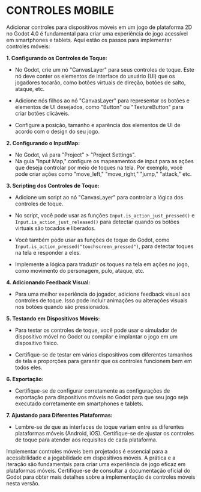 # CONTROLES MOBILE
Adicionar controles para dispositivos móveis em um jogo de plataforma 2D no Godot 4.0 é fundamental para criar uma experiência de jogo acessível em smartphones e tablets. Aqui estão os passos para implementar controles móveis:

**1. Configurando os Controles de Toque:**

- No Godot, crie um nó "CanvasLayer" para seus controles de toque. Este nó deve conter os elementos de interface do usuário (UI) que os jogadores tocarão, como botões virtuais de direção, botões de salto, ataque, etc.

- Adicione nós filhos ao nó "CanvasLayer" para representar os botões e elementos de UI desejados, como "Button" ou "TextureButton" para criar botões clicáveis.

- Configure a posição, tamanho e aparência dos elementos de UI de acordo com o design do seu jogo.

**2. Configurando o InputMap:**

- No Godot, vá para "Project" > "Project Settings".
- Na guia "Input Map," configure os mapeamentos de input para as ações que deseja controlar por meio de toques na tela. Por exemplo, você pode criar ações como "move_left," "move_right," "jump," "attack," etc.

**3. Scripting dos Controles de Toque:**

- Adicione um script ao nó "CanvasLayer" para controlar a lógica dos controles de toque.

- No script, você pode usar as funções `Input.is_action_just_pressed()` e `Input.is_action_just_released()` para detectar quando os botões virtuais são tocados e liberados.

- Você também pode usar as funções de toque do Godot, como `Input.is_action_pressed("touchscreen_pressed")`, para detectar toques na tela e responder a eles.

- Implemente a lógica para traduzir os toques na tela em ações no jogo, como movimento do personagem, pulo, ataque, etc.

**4. Adicionando Feedback Visual:**

- Para uma melhor experiência do jogador, adicione feedback visual aos controles de toque. Isso pode incluir animações ou alterações visuais nos botões quando são pressionados.

**5. Testando em Dispositivos Móveis:**

- Para testar os controles de toque, você pode usar o simulador de dispositivo móvel no Godot ou compilar e implantar o jogo em um dispositivo físico.

- Certifique-se de testar em vários dispositivos com diferentes tamanhos de tela e proporções para garantir que os controles funcionem bem em todos eles.

**6. Exportação:**

- Certifique-se de configurar corretamente as configurações de exportação para dispositivos móveis no Godot para que seu jogo seja executado corretamente em smartphones e tablets.

**7. Ajustando para Diferentes Plataformas:**

- Lembre-se de que as interfaces de toque variam entre as diferentes plataformas móveis (Android, iOS). Certifique-se de ajustar os controles de toque para atender aos requisitos de cada plataforma.

Implementar controles móveis bem projetados é essencial para a acessibilidade e a jogabilidade em dispositivos móveis. A prática e a iteração são fundamentais para criar uma experiência de jogo eficaz em plataformas móveis. Certifique-se de consultar a documentação oficial do Godot para obter mais detalhes sobre a implementação de controles móveis nesta versão.